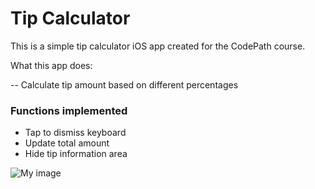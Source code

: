 # Tip Calculator 

This is a simple tip calculator iOS app created for the CodePath course. 

What this app does:

-- Calculate tip amount based on different percentages

### Functions implemented
- Tap to dismiss keyboard
- Update total amount 
- Hide tip information area

![My image](joluq.github.com/tip-calc-app/demo.gif)

